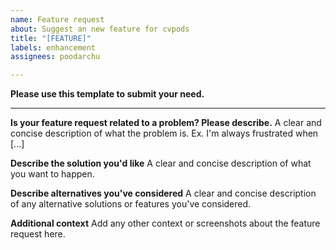 ```yaml
---
name: Feature request
about: Suggest an new feature for cvpods
title: "[FEATURE]"
labels: enhancement
assignees: poodarchu

---
```


**Please use this template to submit your need.**

---

**Is your feature request related to a problem? Please describe.**
A clear and concise description of what the problem is. Ex. I'm always frustrated when [...]

**Describe the solution you'd like**
A clear and concise description of what you want to happen.

**Describe alternatives you've considered**
A clear and concise description of any alternative solutions or features you've considered.

**Additional context**
Add any other context or screenshots about the feature request here.
